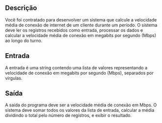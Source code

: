 ## Descrição
Você foi contratado para desenvolver um sistema que calcule a velocidade média de conexão de internet de um cliente durante um período. O sistema deve ler os registros recebidos como entrada, processar os dados e calcular a velocidade média de conexão em megabits por segundo (Mbps) ao longo do turno.

## Entrada
A entrada é uma string contendo uma lista de valores representando a velocidade de conexão em megabits por segundo (Mbps), separados por vírgulas.

## Saída
A saída do programa deve ser a velocidade média de conexão em Mbps. O sistema deve somar todos os valores da lista de entrada, calcular a média dividindo o total pelo número de registros, e exibir o resultado.